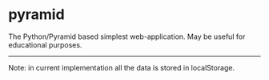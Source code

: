 pyramid
=======

The Python/Pyramid based simplest web-application. May be useful for educational purposes.
****
Note: in current implementation all the data is stored in localStorage.
